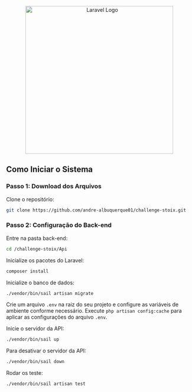 <p align="center"><a href="https://laravel.com" target="_blank"><img src="https://raw.githubusercontent.com/laravel/art/master/logo-lockup/5%20SVG/2%20CMYK/1%20Full%20Color/laravel-logolockup-cmyk-red.svg" width="400" alt="Laravel Logo"></a></p>

## Como Iniciar o Sistema

### Passo 1: Download dos Arquivos

Clone o repositório:

```bash
git clone https://github.com/andre-albuquerque01/challenge-stoix.git
```

### Passo 2: Configuração do Back-end

Entre na pasta back-end:

```bash
cd /challenge-stoix/Api
```

Inicialize os pacotes do Laravel:

```php
composer install
```

Inicialize o banco de dados:

```bash
./vendor/bin/sail artisan migrate
```

Crie um arquivo `.env` na raiz do seu projeto e configure as variáveis de ambiente conforme necessário.
Execute `php artisan config:cache` para aplicar as configurações do arquivo `.env`.

Inicie o servidor da API:

```bash
./vendor/bin/sail up
```

Para desativar o servidor da API:

```bash
./vendor/bin/sail down
```

Rodar os teste:

```bash
./vendor/bin/sail artisan test
```
